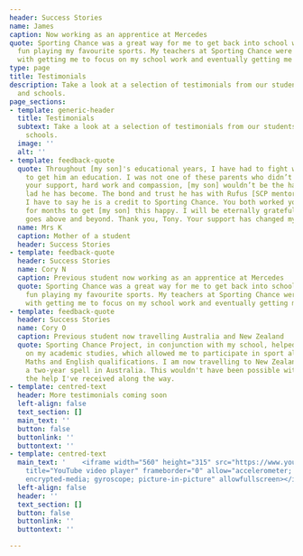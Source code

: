 ```yaml
---
header: Success Stories
name: James
caption: Now working as an apprentice at Mercedes
quote: Sporting Chance was a great way for me to get back into school while having
  fun playing my favourite sports. My teachers at Sporting Chance were very helpful
  with getting me to focus on my school work and eventually getting me to work independently.
type: page
title: Testimonials
description: Take a look at a selection of testimonials from our students, parents
  and schools.
page_sections:
- template: generic-header
  title: Testimonials
  subtext: Take a look at a selection of testimonials from our students, parents and
    schools.
  image: ''
  alt: ''
- template: feedback-quote
  quote: Throughout [my son]'s educational years, I have had to fight with professionals
    to get him an education. I was not one of these parents who didn’t care. Without
    your support, hard work and compassion, [my son] wouldn’t be the happy, vibrant
    lad he has become. The bond and trust he has with Rufus [SCP mentor] is amazing.
    I have to say he is a credit to Sporting Chance. You both worked your socks off
    for months to get [my son] this happy. I will be eternally grateful. Your company
    goes above and beyond. Thank you, Tony. Your support has changed my son's life
  name: Mrs K
  caption: Mother of a student
  header: Success Stories
- template: feedback-quote
  header: Success Stories
  name: Cory N
  caption: Previous student now working as an apprentice at Mercedes
  quote: Sporting Chance was a great way for me to get back into school while having
    fun playing my favourite sports. My teachers at Sporting Chance were very helpful
    with getting me to focus on my school work and eventually getting me to work independently.
- template: feedback-quote
  header: Success Stories
  name: Cory O
  caption: Previous student now travelling Australia and New Zealand
  quote: Sporting Chance Project, in conjunction with my school, helped me to focus
    on my academic studies, which allowed me to participate in sport alongside my
    Maths and English qualifications. I am now travelling to New Zealand following
    a two-year spell in Australia. This wouldn't have been possible without all of
    the help I've received along the way.
- template: centred-text
  header: More testimonials coming soon
  left-align: false
  text_section: []
  main_text: ''
  button: false
  buttonlink: ''
  buttontext: ''
- template: centred-text
  main_text: '    <iframe width="560" height="315" src="https://www.youtube.com/embed/yPpazvJrHm0"
    title="YouTube video player" frameborder="0" allow="accelerometer; autoplay; clipboard-write;
    encrypted-media; gyroscope; picture-in-picture" allowfullscreen></iframe>'
  left-align: false
  header: ''
  text_section: []
  button: false
  buttonlink: ''
  buttontext: ''

---
```

